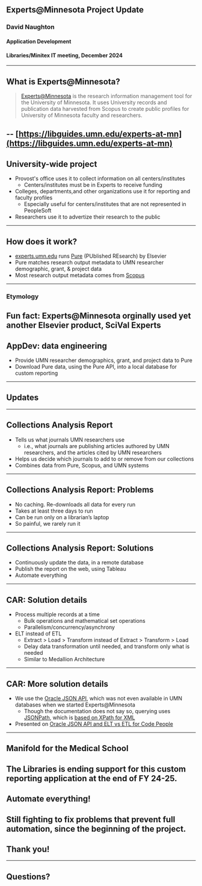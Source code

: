 ## Experts@Minnesota Project Update
### David Naughton
#### Application Development
#### Libraries/Minitex IT meeting, December 2024
---
## What is Experts@Minnesota?

> [Experts@Minnesota](https://experts.umn.edu) is the research information management tool for the 
> University of Minnesota. It uses University records and publication data
> harvested from Scopus to create public profiles for University of Minnesota
> faculty and researchers.

-- [https://libguides.umn.edu/experts-at-mn](https://libguides.umn.edu/experts-at-mn)
---
## University-wide project

* Provost's office uses it to collect information on all centers/institutes
  * Centers/institutes must be in Experts to receive funding
* Colleges, departments,and other organizations use it for reporting and faculty profiles
  * Especially useful for centers/institutes that are not represented in PeopleSoft
* Researchers use it to advertize their research to the public
---
## How does it work?

* [experts.umn.edu](https://experts.umn.edu) runs [Pure](https://www.elsevier.com/products/pure) (PUblished REsearch) by Elsevier
* Pure matches research output metadata to UMN researcher demographic, grant, & project data
* Most research output metadata comes from [Scopus](https://www.elsevier.com/products/scopus)
---
### Etymology

Fun fact: Experts@Minnesota orginally used yet another Elsevier product, SciVal Experts
---
## AppDev: data engineering

* Provide UMN researcher demographics, grant, and project data to Pure
* Download Pure data, using the Pure API, into a local database for custom reporting
---
## Updates
---
## Collections Analysis Report

* Tells us what journals UMN researchers use
  * i.e., what journals are publishing articles authored by UMN researchers, and the articles cited by UMN researchers
* Helps us decide which journals to add to or remove from our collections
* Combines data from Pure, Scopus, and UMN systems
---
## Collections Analysis Report: Problems

* No caching. Re-downloads all data for every run
* Takes at least three days to run
* Can be run only on a librarian’s laptop
* So painful, we rarely run it
---
## Collections Analysis Report: Solutions

* Continuously update the data, in a remote database
* Publish the report on the web, using Tableau
* Automate everything
---
## CAR: Solution details

* Process multiple records at a time
  * Bulk operations and mathematical set operations
  * Parallelism/concurrency/asynchrony
* ELT instead of ETL
  * Extract > Load > Transform instead of Extract > Transform > Load
  * Delay data transformation until needed, and transform only what is needed
  * Similar to Medallion Architecture
---
## CAR: More solution details

* We use the [Oracle JSON API](https://docs.oracle.com/en/database/oracle/oracle-database/21/adjsn/intro-to-json-data-and-oracle-database.html), which was not even available in UMN databases when we started Experts@Minnesota
  * Though the documentation does not say so, querying uses [JSONPath](https://datatracker.ietf.org/doc/html/rfc9535), which is [based on XPath for XML](https://goessner.net/articles/JsonPath/)
* Presented on [Oracle JSON API and ELT vs ETL for Code People](https://umnlibraries.github.io/oracle-json-api-2021-04/)
---
## Manifold for the Medical School

The Libraries is ending support for this custom reporting application at the end of FY 24-25.
---
## Automate everything!

Still fighting to fix problems that prevent full automation, since the beginning of the project.
---
## Thank you!
---
## Questions?
